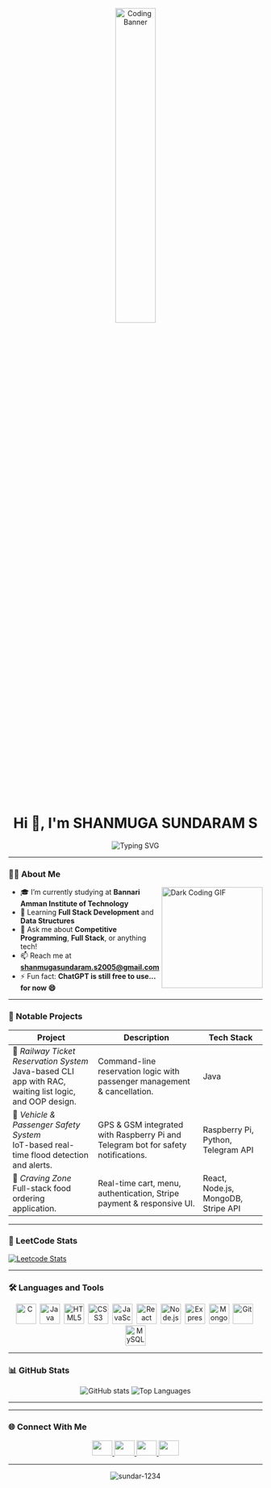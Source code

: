 <!-- Banner -->
<p align="center">
  <img src="https://i.pinimg.com/originals/54/e3/7d/54e37d8074ebcde1d96c77d7b2a7f310.gif" alt="Coding Banner" width="40%" />
</p>

<!-- Static Name + Typing Animation -->
<h1 align="center">Hi 👋, I'm SHANMUGA SUNDARAM S</h1>

<p align="center">
  <img src="https://readme-typing-svg.demolab.com?font=Fira+Code&size=22&pause=500&center=true&width=500&lines=Full+Stack+Developer;Competitive+Programmer;Tech+Explorer+%26+Fast+Learner" alt="Typing SVG" />
</p>

---

### 👨‍💻 About Me

<img align="right" src="https://cdn.dribbble.com/users/1162077/screenshots/3848914/programmer.gif" width="200" alt="Dark Coding GIF" />

- 🎓 I’m currently studying at **Bannari Amman Institute of Technology**
- 🌱 Learning **Full Stack Development** and **Data Structures**
- 💬 Ask me about **Competitive Programming**, **Full Stack**, or anything tech!
- 📫 Reach me at **shanmugasundaram.s2005@gmail.com**
- ⚡ Fun fact: **ChatGPT is still free to use... for now 😄**

---

### 💼 Notable Projects

| Project | Description | Tech Stack |
|--------|-------------|------------|
| 🎫 *Railway Ticket Reservation System* <br>Java-based CLI app with RAC, waiting list logic, and OOP design. | Command-line reservation logic with passenger management & cancellation. | Java |
| 🌊 *Vehicle & Passenger Safety System* <br>IoT-based real-time flood detection and alerts. | GPS & GSM integrated with Raspberry Pi and Telegram bot for safety notifications. | Raspberry Pi, Python, Telegram API |
| 🍔 *Craving Zone* <br>Full-stack food ordering application. | Real-time cart, menu, authentication, Stripe payment & responsive UI. | React, Node.js, MongoDB, Stripe API |

---

### 🧠 LeetCode Stats

[![Leetcode Stats](https://leetcard.jacoblin.cool/SHANMUGA_SUNDARAM_S)](https://leetcode.com/u/SHANMUGA_SUNDARAM_S/)

---

### 🛠️ Languages and Tools

<p align="center">
  <img src="https://cdn.jsdelivr.net/gh/devicons/devicon/icons/c/c-original.svg" width="40" title="C" />&nbsp;
  <img src="https://cdn.jsdelivr.net/gh/devicons/devicon/icons/java/java-original.svg" width="40" title="Java" />&nbsp;
  <img src="https://cdn.jsdelivr.net/gh/devicons/devicon/icons/html5/html5-original.svg" width="40" title="HTML5" />&nbsp;
  <img src="https://cdn.jsdelivr.net/gh/devicons/devicon/icons/css3/css3-original.svg" width="40" title="CSS3" />&nbsp;
  <img src="https://cdn.jsdelivr.net/gh/devicons/devicon/icons/javascript/javascript-original.svg" width="40" title="JavaScript" />&nbsp;
  <img src="https://cdn.jsdelivr.net/gh/devicons/devicon/icons/react/react-original.svg" width="40" title="React" />&nbsp;
  <img src="https://cdn.jsdelivr.net/gh/devicons/devicon/icons/nodejs/nodejs-original.svg" width="40" title="Node.js" />&nbsp;
  <img src="https://cdn.jsdelivr.net/gh/devicons/devicon/icons/express/express-original.svg" width="40" title="Express.js" />&nbsp;
  <img src="https://cdn.jsdelivr.net/gh/devicons/devicon/icons/mongodb/mongodb-original.svg" width="40" title="MongoDB" />&nbsp;
  <img src="https://cdn.jsdelivr.net/gh/devicons/devicon/icons/git/git-original.svg" width="40" title="Git" />&nbsp;
  <img src="https://cdn.jsdelivr.net/gh/devicons/devicon/icons/mysql/mysql-original.svg" width="40" title="MySQL" />
</p>

---

### 📊 GitHub Stats

<p align="center">
  <img src="https://github-readme-stats.vercel.app/api?username=sundar-1234&show_icons=true&theme=radical" alt="GitHub stats" />
  <img src="https://github-readme-stats.vercel.app/api/top-langs/?username=sundar-1234&layout=compact&langs_count=10&hide=c&theme=radical" alt="Top Languages" />
</p>

---

---

### 🌐 Connect With Me

<p align="center">
  <a href="https://www.linkedin.com/in/shanmuga-sundaram-s-85766b273/" target="_blank">
    <img src="https://raw.githubusercontent.com/rahuldkjain/github-profile-readme-generator/master/src/images/icons/Social/linked-in-alt.svg" height="30" width="40" />
  </a>
  <a href="https://www.instagram.com/__.feature_swag.__/" target="_blank">
    <img src="https://raw.githubusercontent.com/rahuldkjain/github-profile-readme-generator/master/src/images/icons/Social/instagram.svg" height="30" width="40" />
  </a>
  <a href="https://leetcode.com/u/SHANMUGA_SUNDARAM_S/" target="_blank">
    <img src="https://raw.githubusercontent.com/rahuldkjain/github-profile-readme-generator/master/src/images/icons/Social/leet-code.svg" height="30" width="40" />
  </a>
  <a href="https://www.geeksforgeeks.org/user/shanmugasunq1jd/" target="_blank">
    <img src="https://raw.githubusercontent.com/rahuldkjain/github-profile-readme-generator/master/src/images/icons/Social/geeks-for-geeks.svg" height="30" width="40" />
  </a>
</p>

---

<p align="center">
  <img src="https://komarev.com/ghpvc/?username=sundar-1234&label=Profile%20views&color=0e75b6&style=flat" alt="sundar-1234" />
</p>

